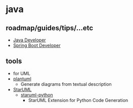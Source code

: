 # java

## roadmap/guides/tips/...etc

* [Java Developer](https://roadmap.sh/java)
* [Spring Boot Developer](https://roadmap.sh/spring-boot)

## tools

* for UML
* [plantuml](https://github.com/plantuml/plantuml)
    * Generate diagrams from textual description
* [StarUML](https://staruml.io/)
    * [staruml-python](https://github.com/niklauslee/staruml-python)
        * StarUML Extension for Python Code Generation    